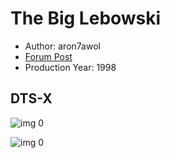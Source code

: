 # The Big Lebowski

* Author: aron7awol
* [Forum Post](https://www.avsforum.com/threads/bass-eq-for-filtered-movies.2995212/post-57267150)
* Production Year: 1998

## DTS-X

![img 0](https://i.imgur.com/rC57wGP.jpg)

![img 0](https://i.imgur.com/Z4movtH.jpg)

